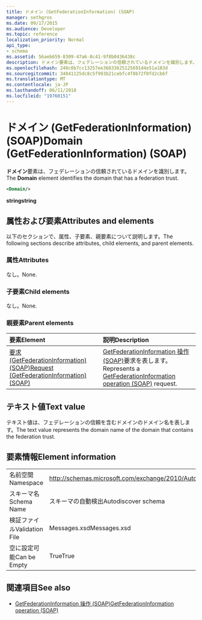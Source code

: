 ```yaml
---
title: ドメイン (GetFederationInformation) (SOAP)
manager: sethgros
ms.date: 09/17/2015
ms.audience: Developer
ms.topic: reference
localization_priority: Normal
api_type:
- schema
ms.assetid: 56aeb659-8309-47a6-8c41-9f8b0436438c
description: ドメイン要素は、フェデレーションの信頼されているドメインを識別します。
ms.openlocfilehash: 240c0b7cc13257ee36833625125691d4e51a103d
ms.sourcegitcommit: 34041125dc8c5f993b21cebfc4f8b72f0fd2cb6f
ms.translationtype: MT
ms.contentlocale: ja-JP
ms.lasthandoff: 06/11/2018
ms.locfileid: "19760151"
---
```

# <a name="domain-getfederationinformation-soap"></a><span data-ttu-id="eeb48-103">ドメイン (GetFederationInformation) (SOAP)</span><span class="sxs-lookup"><span data-stu-id="eeb48-103">Domain (GetFederationInformation) (SOAP)</span></span>

<span data-ttu-id="eeb48-104">**ドメイン**要素は、フェデレーションの信頼されているドメインを識別します。</span><span class="sxs-lookup"><span data-stu-id="eeb48-104">The **Domain** element identifies the domain that has a federation trust.</span></span> 
  
```XML
<Domain/>
```

 <span data-ttu-id="eeb48-105">**string**</span><span class="sxs-lookup"><span data-stu-id="eeb48-105">**string**</span></span>
## <a name="attributes-and-elements"></a><span data-ttu-id="eeb48-106">属性および要素</span><span class="sxs-lookup"><span data-stu-id="eeb48-106">Attributes and elements</span></span>

<span data-ttu-id="eeb48-107">以下のセクションで、属性、子要素、親要素について説明します。</span><span class="sxs-lookup"><span data-stu-id="eeb48-107">The following sections describe attributes, child elements, and parent elements.</span></span>
  
### <a name="attributes"></a><span data-ttu-id="eeb48-108">属性</span><span class="sxs-lookup"><span data-stu-id="eeb48-108">Attributes</span></span>

<span data-ttu-id="eeb48-109">なし。</span><span class="sxs-lookup"><span data-stu-id="eeb48-109">None.</span></span>
  
### <a name="child-elements"></a><span data-ttu-id="eeb48-110">子要素</span><span class="sxs-lookup"><span data-stu-id="eeb48-110">Child elements</span></span>

<span data-ttu-id="eeb48-111">なし。</span><span class="sxs-lookup"><span data-stu-id="eeb48-111">None.</span></span>
  
### <a name="parent-elements"></a><span data-ttu-id="eeb48-112">親要素</span><span class="sxs-lookup"><span data-stu-id="eeb48-112">Parent elements</span></span>

|<span data-ttu-id="eeb48-113">**要素**</span><span class="sxs-lookup"><span data-stu-id="eeb48-113">**Element**</span></span>|<span data-ttu-id="eeb48-114">**説明**</span><span class="sxs-lookup"><span data-stu-id="eeb48-114">**Description**</span></span>|
|:-----|:-----|
|[<span data-ttu-id="eeb48-115">要求 (GetFederationInformation) (SOAP)</span><span class="sxs-lookup"><span data-stu-id="eeb48-115">Request (GetFederationInformation) (SOAP)</span></span>](request-getfederationinformationsoap.md) <br/> |<span data-ttu-id="eeb48-116">[GetFederationInformation 操作 (SOAP)](getfederationinformation-operation-soap.md)要求を表します。</span><span class="sxs-lookup"><span data-stu-id="eeb48-116">Represents a [GetFederationInformation operation (SOAP)](getfederationinformation-operation-soap.md) request.</span></span>  <br/> |
   
## <a name="text-value"></a><span data-ttu-id="eeb48-117">テキスト値</span><span class="sxs-lookup"><span data-stu-id="eeb48-117">Text value</span></span>

<span data-ttu-id="eeb48-118">テキスト値は、フェデレーションの信頼を含むドメインのドメイン名を表します。</span><span class="sxs-lookup"><span data-stu-id="eeb48-118">The text value represents the domain name of the domain that contains the federation trust.</span></span>
  
## <a name="element-information"></a><span data-ttu-id="eeb48-119">要素情報</span><span class="sxs-lookup"><span data-stu-id="eeb48-119">Element information</span></span>

|||
|:-----|:-----|
|<span data-ttu-id="eeb48-120">名前空間</span><span class="sxs-lookup"><span data-stu-id="eeb48-120">Namespace</span></span>  <br/> |http://schemas.microsoft.com/exchange/2010/Autodiscover  <br/> |
|<span data-ttu-id="eeb48-121">スキーマ名</span><span class="sxs-lookup"><span data-stu-id="eeb48-121">Schema Name</span></span>  <br/> |<span data-ttu-id="eeb48-122">スキーマの自動検出</span><span class="sxs-lookup"><span data-stu-id="eeb48-122">Autodiscover schema</span></span>  <br/> |
|<span data-ttu-id="eeb48-123">検証ファイル</span><span class="sxs-lookup"><span data-stu-id="eeb48-123">Validation File</span></span>  <br/> |<span data-ttu-id="eeb48-124">Messages.xsd</span><span class="sxs-lookup"><span data-stu-id="eeb48-124">Messages.xsd</span></span>  <br/> |
|<span data-ttu-id="eeb48-125">空に設定可能</span><span class="sxs-lookup"><span data-stu-id="eeb48-125">Can be Empty</span></span>  <br/> |<span data-ttu-id="eeb48-126">True</span><span class="sxs-lookup"><span data-stu-id="eeb48-126">True</span></span>  <br/> |
   
## <a name="see-also"></a><span data-ttu-id="eeb48-127">関連項目</span><span class="sxs-lookup"><span data-stu-id="eeb48-127">See also</span></span>

- [<span data-ttu-id="eeb48-128">GetFederationInformation 操作 (SOAP)</span><span class="sxs-lookup"><span data-stu-id="eeb48-128">GetFederationInformation operation (SOAP)</span></span>](getfederationinformation-operation-soap.md)

